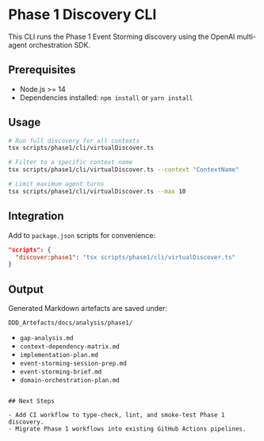 # Phase 1 Discovery CLI

This CLI runs the Phase 1 Event Storming discovery using the OpenAI multi-agent orchestration SDK.

## Prerequisites

- Node.js >= 14
- Dependencies installed: `npm install` or `yarn install`

## Usage

```bash
# Run full discovery for all contexts
tsx scripts/phase1/cli/virtualDiscover.ts

# Filter to a specific context name
tsx scripts/phase1/cli/virtualDiscover.ts --context "ContextName"

# Limit maximum agent turns
tsx scripts/phase1/cli/virtualDiscover.ts --max 10
```

## Integration

Add to `package.json` scripts for convenience:

```json
"scripts": {
  "discover:phase1": "tsx scripts/phase1/cli/virtualDiscover.ts"
}
```

## Output

Generated Markdown artefacts are saved under:

```
DDD_Artefacts/docs/analysis/phase1/
```

- `gap-analysis.md`
- `context-dependency-matrix.md`
- `implementation-plan.md`
- `event-storming-session-prep.md`
- `event-storming-brief.md`
- `domain-orchestration-plan.md`
```

## Next Steps

- Add CI workflow to type-check, lint, and smoke-test Phase 1 discovery.
- Migrate Phase 1 workflows into existing GitHub Actions pipelines.
